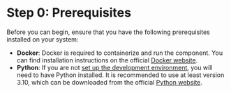 # Step 0: Prerequisites

Before you can begin, ensure that you have the following prerequisites installed on your system:

 - **Docker**: Docker is required to containerize and run the component. You can find installation 
 instructions on the official [Docker website](https://www.docker.com/).
 - **Python**: If you are not [set up the development environment](/docs/tutorials/how_python_component/echo_example/step_02),
 you will need to have Python installed. It is recommended to use at least version 3.10, 
 which can be downloaded from the official [Python website](https://www.python.org/downloads/).
